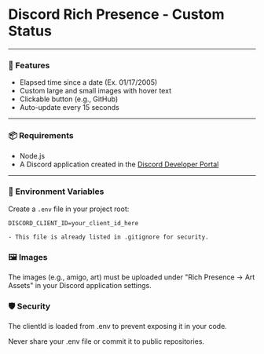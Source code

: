 # Discord Rich Presence - Custom Status

---

### 🚀 Features

- Elapsed time since a date (Ex. 01/17/2005) 
- Custom large and small images with hover text
- Clickable button (e.g., GitHub)
- Auto-update every 15 seconds

---

### 📦 Requirements

- Node.js
- A Discord application created in the [Discord Developer Portal](https://discord.com/developers/applications)

---

### 🔐 Environment Variables

Create a `.env` file in your project root:

```env
DISCORD_CLIENT_ID=your_client_id_here

- This file is already listed in .gitignore for security.

```
### 🖼️ Images

The images (e.g., amigo, art) must be uploaded under
"Rich Presence → Art Assets" in your Discord application settings.

### 🛡️ Security
The clientId is loaded from .env to prevent exposing it in your code.

Never share your .env file or commit it to public repositories.